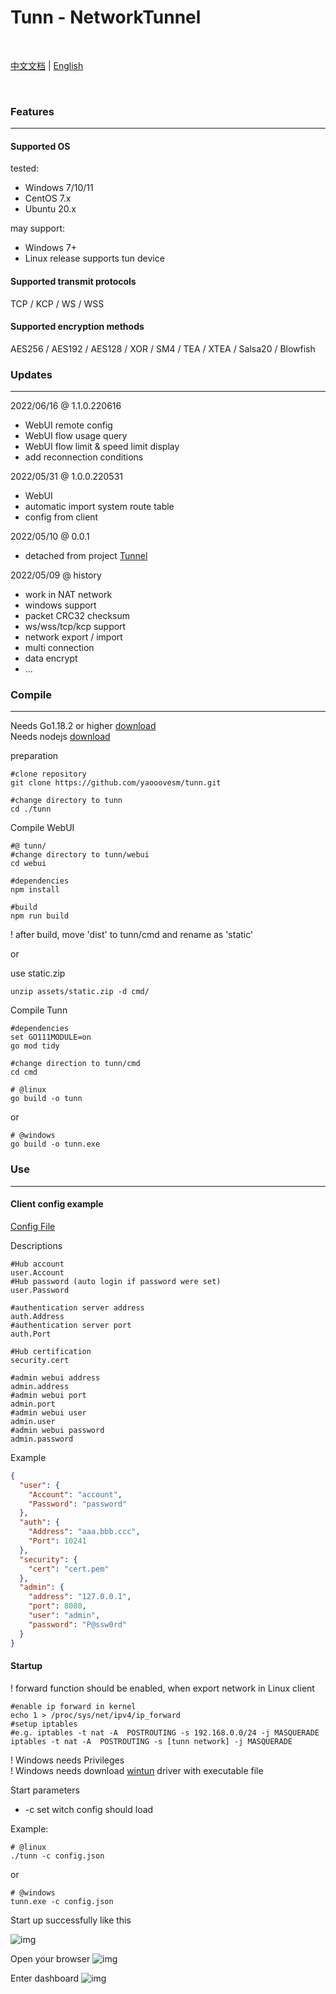 # Tunn - NetworkTunnel

<br>

[中文文档](./README_CN.md) | [English](./README_EN.md)

<br>

### Features

--------

#### Supported OS

tested:

- Windows 7/10/11
- CentOS 7.x
- Ubuntu 20.x

may support:

- Windows 7+
- Linux release supports tun device

#### Supported transmit protocols

TCP / KCP / WS / WSS

#### Supported encryption methods

AES256 / AES192 / AES128 / XOR / SM4 / TEA / XTEA / Salsa20 / Blowfish

### Updates

------
2022/06/16 @ 1.1.0.220616

- WebUI remote config
- WebUI flow usage query
- WebUI flow limit & speed limit display
- add reconnection conditions

2022/05/31 @ 1.0.0.220531

- WebUI
- automatic import system route table
- config from client

2022/05/10 @ 0.0.1

- detached from project [Tunnel](https://gitee.com/jackrabbit872568318/tunnel)

2022/05/09 @ history

- work in NAT network
- windows support
- packet CRC32 checksum
- ws/wss/tcp/kcp support
- network export / import
- multi connection
- data encrypt
- ...

### Compile

------

Needs Go1.18.2 or higher [download](https://golang.google.cn/dl/) <br>
Needs nodejs [download](https://nodejs.org/en/download/)

preparation

```shell
#clone repository
git clone https://github.com/yaooovesm/tunn.git

#change directory to tunn
cd ./tunn
```

Compile WebUI

```shell
#@ tunn/
#change directory to tunn/webui
cd webui

#dependencies
npm install

#build
npm run build
```

! after build, move 'dist' to tunn/cmd and rename as 'static'

or

use static.zip

```shell
unzip assets/static.zip -d cmd/
```

Compile Tunn

```shell
#dependencies
set GO111MODULE=on
go mod tidy

#change direction to tunn/cmd
cd cmd
```

```shell
# @linux
go build -o tunn
```

or

```shell
# @windows
go build -o tunn.exe
```

### Use

------

#### Client config example

[Config File](../config/config_full.json)

Descriptions

```shell
#Hub account
user.Account
#Hub password (auto login if password were set)
user.Password

#authentication server address
auth.Address
#authentication server port
auth.Port

#Hub certification
security.cert

#admin webui address
admin.address
#admin webui port
admin.port
#admin webui user
admin.user
#admin webui password
admin.password
```

Example

```json
{
  "user": {
    "Account": "account",
    "Password": "password"
  },
  "auth": {
    "Address": "aaa.bbb.ccc",
    "Port": 10241
  },
  "security": {
    "cert": "cert.pem"
  },
  "admin": {
    "address": "127.0.0.1",
    "port": 8080,
    "user": "admin",
    "password": "P@ssw0rd"
  }
}
```

#### Startup

! forward function should be enabled, when export network in Linux client

```shell
#enable ip forward in kernel
echo 1 > /proc/sys/net/ipv4/ip_forward
#setup iptables
#e.g. iptables -t nat -A  POSTROUTING -s 192.168.0.0/24 -j MASQUERADE
iptables -t nat -A  POSTROUTING -s [tunn network] -j MASQUERADE
```

! Windows needs Privileges <br>
! Windows needs download [wintun](https://www.wintun.net/) driver with executable file

Start parameters

- -c set witch config should load

Example:

```shell
# @linux
./tunn -c config.json
```

or

```shell
# @windows
tunn.exe -c config.json
```

Start up successfully like this

![img](./img/powershell_startup.png)

Open your browser
![img](./img/admin_login.png)

Enter dashboard
![img](./img/admin_main.png)